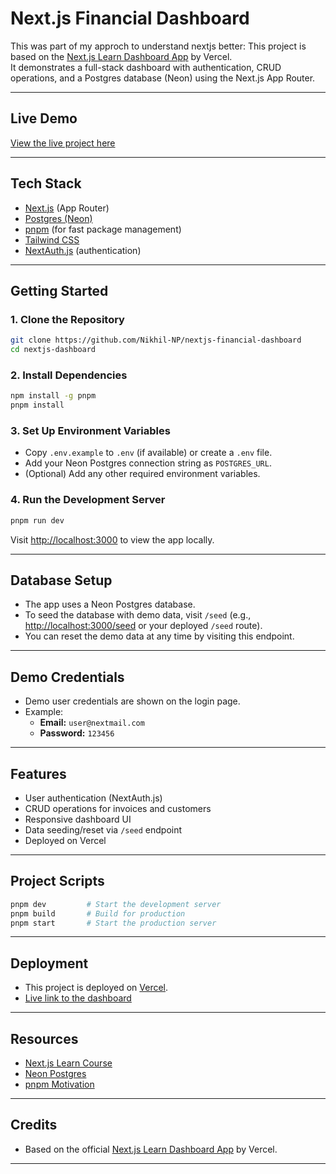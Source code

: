 # Next.js Financial Dashboard

This was part of my approch to understand nextjs better:
This project is based on the [Next.js Learn Dashboard App](https://nextjs.org/learn/dashboard-app)  by Vercel.  
It demonstrates a full-stack dashboard with authentication, CRUD operations, and a Postgres database (Neon) using the Next.js App Router.

---

##  Live Demo

[View the live project here](https://nextjs-financial-dashboard-dusky.vercel.app/dashboard)

---

##  Tech Stack

- [Next.js](https://nextjs.org/) (App Router)
- [Postgres (Neon)](https://neon.tech/)
- [pnpm](https://pnpm.io/) (for fast package management)
- [Tailwind CSS](https://tailwindcss.com/)
- [NextAuth.js](https://next-auth.js.org/) (authentication)

---

##  Getting Started

### 1. **Clone the Repository**

```bash
git clone https://github.com/Nikhil-NP/nextjs-financial-dashboard
cd nextjs-dashboard
```

### 2. **Install Dependencies**

```bash
npm install -g pnpm
pnpm install
```

### 3. **Set Up Environment Variables**

- Copy `.env.example` to `.env` (if available) or create a `.env` file.
- Add your Neon Postgres connection string as `POSTGRES_URL`.
- (Optional) Add any other required environment variables.

### 4. **Run the Development Server**

```bash
pnpm run dev
```

Visit [http://localhost:3000](http://localhost:3000) to view the app locally.

---

##  Database Setup

- The app uses a Neon Postgres database.
- To seed the database with demo data, visit `/seed` (e.g., [http://localhost:3000/seed](http://localhost:3000/seed) or your deployed `/seed` route).
- You can reset the demo data at any time by visiting this endpoint.

---

##  Demo Credentials

- Demo user credentials are shown on the login page.
- Example:
  - **Email:** `user@nextmail.com`
  - **Password:** `123456`

---

##  Features

- User authentication (NextAuth.js)
- CRUD operations for invoices and customers
- Responsive dashboard UI
- Data seeding/reset via `/seed` endpoint
- Deployed on Vercel

---

##  Project Scripts

```bash
pnpm dev         # Start the development server
pnpm build       # Build for production
pnpm start       # Start the production server
```

---

##  Deployment

- This project is deployed on [Vercel](https://vercel.com/).
- [Live link to the dashboard](https://nextjs-financial-dashboard-dusky.vercel.app/dashboard)

---

##  Resources

- [Next.js Learn Course](https://nextjs.org/learn/dashboard-app)
- [Neon Postgres](https://neon.tech/)
- [pnpm Motivation](https://pnpm.io/motivation)

---

##  Credits

- Based on the official [Next.js Learn Dashboard App](https://nextjs.org/learn/dashboard-app) by Vercel.

---